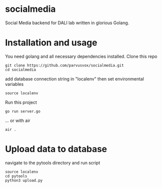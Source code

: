 # socialmedia
Social Media backend for DALI lab written in glorious Golang.

# Installation and usage
You need golang and all necessary dependencies installed.
Clone this repo
```
git clone https://github.com/parvusvox/socialmedia.git
cd socialmedia
```

add database connection string in "localenv" then set environmental variables
```
source localenv
```
Run this project
```
go run server.go
```
... or with air
```
air .
```

# Upload data to database
navigate to the pytools directory and run script
```
source localenv
cd pytools
python3 upload.py
```
